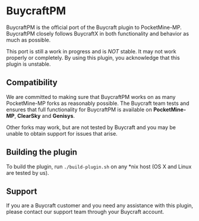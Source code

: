 # BuycraftPM

BuycraftPM is the official port of the Buycraft plugin to PocketMine-MP. BuycraftPM closely follows BuycraftX in both
functionality and behavior as much as possible.

This port is still a work in progress and is *NOT* stable. It may not work properly or completely. By using this plugin,
you acknowledge that this plugin is unstable.

## Compatibility

We are committed to making sure that BuycraftPM works on as many PocketMine-MP forks as reasonably possible. The Buycraft
team tests and ensures that full functionality for BuycraftPM is available on **PocketMine-MP**, **ClearSky** and **Genisys**.

Other forks may work, but are not tested by Buycraft and you may be unable to obtain support for issues that arise.

## Building the plugin

To build the plugin, run `./build-plugin.sh` on any *nix host (OS X and Linux are tested by us).

## Support
If you are a Buycraft customer and you need any assistance with this plugin, please contact our support team through your Buycraft account.
